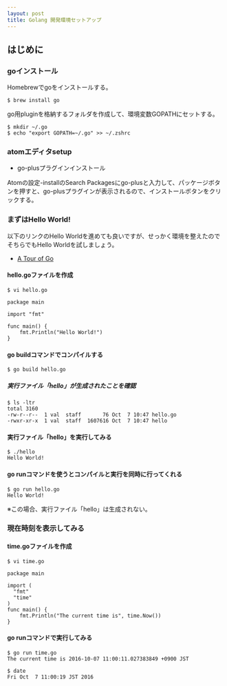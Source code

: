 ```yaml
---
layout: post
title: Golang 開発環境セットアップ
---
```


## はじめに

### goインストール

Homebrewでgoをインストールする。

`$ brew install go`

go用pluginを格納するフォルダを作成して、環境変数GOPATHにセットする。

`$ mkdir ~/.go`<br>
`$ echo "export GOPATH=~/.go" >> ~/.zshrc`

### atomエディタsetup

- go-plusプラグインインストール

Atomの設定-installのSearch Packagesにgo-plusと入力して、パッケージボタンを押すと、go-plusプラグインが表示されるので、インストールボタンをクリックする。

### まずはHello World!

以下のリンクのHello Worldを進めても良いですが、せっかく環境を整えたのでそちらでもHello Worldを試しましょう。

- [A Tour of Go](https://go-tour-jp.appspot.com/welcome/1)

#### hello.goファイルを作成

`$ vi hello.go`

```golang:
package main

import "fmt"

func main() {
    fmt.Println("Hello World!")
}
```

#### go buildコマンドでコンパイルする

`$ go build hello.go`

##### 実行ファイル「hello」が生成されたことを確認

```
$ ls -ltr
total 3160
-rw-r--r--  1 val  staff       76 Oct  7 10:47 hello.go
-rwxr-xr-x  1 val  staff  1607616 Oct  7 10:47 hello
```

#### 実行ファイル「hello」を実行してみる

```
$ ./hello
Hello World!
```

#### go runコマンドを使うとコンパイルと実行を同時に行ってくれる

```
$ go run hello.go
Hello World!
```

※この場合、実行ファイル「hello」は生成されない。

### 現在時刻を表示してみる

#### time.goファイルを作成

`$ vi time.go`

```golang:
package main

import (
  "fmt"
  "time"
)
func main() {
    fmt.Println("The current time is", time.Now())
}
```

#### go runコマンドで実行してみる

```
$ go run time.go
The current time is 2016-10-07 11:00:11.027383849 +0900 JST
```

```
$ date
Fri Oct  7 11:00:19 JST 2016
```
